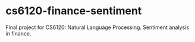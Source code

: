# cs6120-finance-sentiment
Final project for CS6120: Natural Language Processing. Sentiment analysis in finance.
